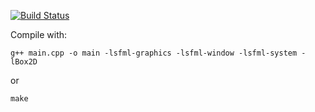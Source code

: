 [![Build Status](https://travis-ci.org/Oxore/try-git.svg?branch=master)](https://travis-ci.org/Oxore/try-git)

Compile with:

    g++ main.cpp -o main -lsfml-graphics -lsfml-window -lsfml-system -lBox2D

or

    make
